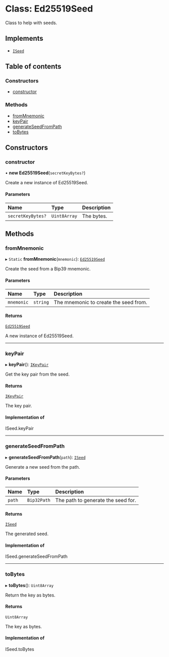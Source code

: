 # Class: Ed25519Seed

Class to help with seeds.

## Implements

- [`ISeed`](../interfaces/ISeed.md)

## Table of contents

### Constructors

- [constructor](Ed25519Seed.md#constructor)

### Methods

- [fromMnemonic](Ed25519Seed.md#frommnemonic)
- [keyPair](Ed25519Seed.md#keypair)
- [generateSeedFromPath](Ed25519Seed.md#generateseedfrompath)
- [toBytes](Ed25519Seed.md#tobytes)

## Constructors

### constructor

• **new Ed25519Seed**(`secretKeyBytes?`)

Create a new instance of Ed25519Seed.

#### Parameters

| Name | Type | Description |
| :------ | :------ | :------ |
| `secretKeyBytes?` | `Uint8Array` | The bytes. |

## Methods

### fromMnemonic

▸ `Static` **fromMnemonic**(`mnemonic`): [`Ed25519Seed`](Ed25519Seed.md)

Create the seed from a Bip39 mnemonic.

#### Parameters

| Name | Type | Description |
| :------ | :------ | :------ |
| `mnemonic` | `string` | The mnemonic to create the seed from. |

#### Returns

[`Ed25519Seed`](Ed25519Seed.md)

A new instance of Ed25519Seed.

___

### keyPair

▸ **keyPair**(): [`IKeyPair`](../interfaces/IKeyPair.md)

Get the key pair from the seed.

#### Returns

[`IKeyPair`](../interfaces/IKeyPair.md)

The key pair.

#### Implementation of

ISeed.keyPair

___

### generateSeedFromPath

▸ **generateSeedFromPath**(`path`): [`ISeed`](../interfaces/ISeed.md)

Generate a new seed from the path.

#### Parameters

| Name | Type | Description |
| :------ | :------ | :------ |
| `path` | `Bip32Path` | The path to generate the seed for. |

#### Returns

[`ISeed`](../interfaces/ISeed.md)

The generated seed.

#### Implementation of

ISeed.generateSeedFromPath

___

### toBytes

▸ **toBytes**(): `Uint8Array`

Return the key as bytes.

#### Returns

`Uint8Array`

The key as bytes.

#### Implementation of

ISeed.toBytes

